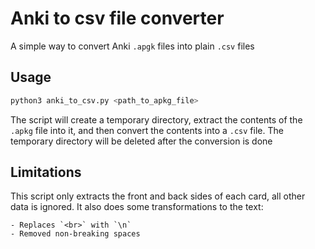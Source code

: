 # Anki to csv file converter

A simple way to convert Anki `.apgk` files into plain `.csv` files

## Usage

```bash
python3 anki_to_csv.py <path_to_apkg_file>
```

The script will create a temporary directory, extract the contents of the `.apkg` file into it, and then convert the contents into a `.csv` file.
The temporary directory will be deleted after the conversion is done

## Limitations

This script only extracts the front and back sides of each card, all other data is ignored.
It also does some transformations to the text:

    - Replaces `<br>` with `\n`
    - Removed non-breaking spaces
